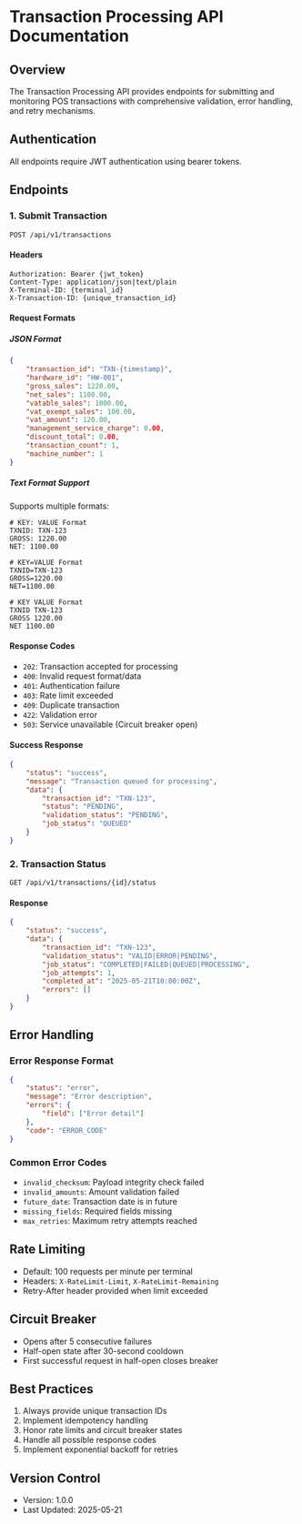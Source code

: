 # Transaction Processing API Documentation

## Overview
The Transaction Processing API provides endpoints for submitting and monitoring POS transactions with comprehensive validation, error handling, and retry mechanisms.

## Authentication
All endpoints require JWT authentication using bearer tokens.

## Endpoints

### 1. Submit Transaction
`POST /api/v1/transactions`

#### Headers
```http
Authorization: Bearer {jwt_token}
Content-Type: application/json|text/plain
X-Terminal-ID: {terminal_id}
X-Transaction-ID: {unique_transaction_id}
```

#### Request Formats

##### JSON Format
```json
{
    "transaction_id": "TXN-{timestamp}",
    "hardware_id": "HW-001",
    "gross_sales": 1220.00,
    "net_sales": 1100.00,
    "vatable_sales": 1000.00,
    "vat_exempt_sales": 100.00,
    "vat_amount": 120.00,
    "management_service_charge": 0.00,
    "discount_total": 0.00,
    "transaction_count": 1,
    "machine_number": 1
}
```

##### Text Format Support
Supports multiple formats:
```plaintext
# KEY: VALUE Format
TXNID: TXN-123
GROSS: 1220.00
NET: 1100.00

# KEY=VALUE Format
TXNID=TXN-123
GROSS=1220.00
NET=1100.00

# KEY VALUE Format
TXNID TXN-123
GROSS 1220.00
NET 1100.00
```

#### Response Codes
- `202`: Transaction accepted for processing
- `400`: Invalid request format/data
- `401`: Authentication failure
- `403`: Rate limit exceeded
- `409`: Duplicate transaction
- `422`: Validation error
- `503`: Service unavailable (Circuit breaker open)

#### Success Response
```json
{
    "status": "success",
    "message": "Transaction queued for processing",
    "data": {
        "transaction_id": "TXN-123",
        "status": "PENDING",
        "validation_status": "PENDING",
        "job_status": "QUEUED"
    }
}
```

### 2. Transaction Status
`GET /api/v1/transactions/{id}/status`

#### Response
```json
{
    "status": "success",
    "data": {
        "transaction_id": "TXN-123",
        "validation_status": "VALID|ERROR|PENDING",
        "job_status": "COMPLETED|FAILED|QUEUED|PROCESSING",
        "job_attempts": 1,
        "completed_at": "2025-05-21T10:00:00Z",
        "errors": []
    }
}
```

## Error Handling

### Error Response Format
```json
{
    "status": "error",
    "message": "Error description",
    "errors": {
        "field": ["Error detail"]
    },
    "code": "ERROR_CODE"
}
```

### Common Error Codes
- `invalid_checksum`: Payload integrity check failed
- `invalid_amounts`: Amount validation failed
- `future_date`: Transaction date is in future
- `missing_fields`: Required fields missing
- `max_retries`: Maximum retry attempts reached

## Rate Limiting
- Default: 100 requests per minute per terminal
- Headers: `X-RateLimit-Limit`, `X-RateLimit-Remaining`
- Retry-After header provided when limit exceeded

## Circuit Breaker
- Opens after 5 consecutive failures
- Half-open state after 30-second cooldown
- First successful request in half-open closes breaker

## Best Practices
1. Always provide unique transaction IDs
2. Implement idempotency handling
3. Honor rate limits and circuit breaker states
4. Handle all possible response codes
5. Implement exponential backoff for retries

## Version Control
- Version: 1.0.0
- Last Updated: 2025-05-21
